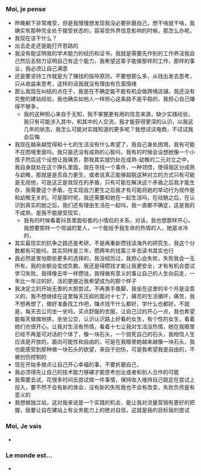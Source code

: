 ### Moi, je pense
- 昨晚躺下非常难受，但是我慢慢想发现我没必要折磨自己，想干啥就干啥，我确实有那种完全处于接受状态的，容易受外界信息影响的时候，那怎么办呢，
- 我现在该干什么？
- 出去走走还是能打开思路的
- 我没有能证明我的学术能力的经历和证书，我就是需要先作别的工作养活我自己然后去努力证明自己有这个能力，我希望这辈子能做那样的工作，那样的事业，我必须让自己满意
- 还是要坚持工作就是为了赚钱的指导原则，不要想那么多，从钱出发去思考，只从收益来思考，这样的话我就没有理由有负面情绪
- 那么我现在纠结的点在于，我是在不确定能不能有机会做跨境店铺，我还没有完整的建站经验，我也确实如他人一样担心这条路不是平稳的，我担心自己赚得不够多，
	- 我的这种担心来自于无知，我不掌握更有用的信息来源，缺少实践经验，我只有可能涉入其中，和其中的人交流，我才能获得更深的认识，以我这几年的状态，我怎么可能对实践知道的更多呢？我想试试电商，不试试我会后悔
- 我现在越来越觉得和十七的生活没有什么希望了，我自己身处困境，我有可能不在困境里面吗，我只是还没有成熟的心智吗，我有的时候会设想她像一个小孩子然后这个设想让我痛苦，那我其实就仍处在成熟-幼稚的二元对立之中，我自身就处在这个挣扎里面，我在寻找一个事件，一种领悟，使得我区分成熟与幼稚，那就是是否自力更生，或者说真正能够超脱这种对立的方式只有可能是无视他，可是这正是我现在的矛盾，只有可能在解决这个矛盾之后我才能生存，我需要这个矛盾，在实现自力更生之后我才有可能将她的举动行为视作是和幼稚无关的。可是那时呢，我还需要和她在一起生活吗，在祛魅之后，在认识到真实的她之后，我们还有理由生活在一起吗，我一直都不确定，这是我的不成熟，是我不能接受现实，
	- 我有的时候看着抖音里面俗套的小情侣的关系，对话，我也想那样开心，我想要那样一个坦诚的爱人，一个能给予我生命的热情的人，她是冰冷的，
- 其实最现实的抗争之路还是考研，不是再重新攒钱读海外的研究生，我这个分数都有可能吗，其实同样是三年，攒两年的钱第三年去读书其实也行
- 我必然是害怕那些更多的选择的，我没经历过，我担心会失败，失败我会一无所有，我的余额会变成负数，我还是得攒钱才能让我更安全，才有有机会尝试学习失败，我得像去年一样攒钱，我得做有意义的事让自己的人生向前走，一年比一年过的好，活的更接近我希望成为的那个样子
- 我决定立刻开始无畏的大胆尝试，不再畏手畏脚，我坐在这里的半个月是没意义的，我不想继续在这里每天压抑的面对十七了，痛苦的生活循环，痛苦，我不想再想了，做好准备找工作吧，赚点钱干什么都好，学什么也都好，不就是，每天去公司坐一坐吗，买点舒服的衣服，让自己过的开心一点，我也希望能每天做做地铁，坐坐公交，认识认识路上好看的女生，有个性的女生，看着她们也很开心，让我对生活有热情，看着十七让我对生活没热情，她在我眼里已经不再是可对话的个体了，像一块石头，一个锁死自己的石头，我相信人生应该是开放的，面向可能性和自由的，可是在我眼里她越来越像一块石头，我也能感受到那种做一块石头的欲望，来自于创伤，可是我希望我是自由的，不被创伤控制的
- 现在开始多做点让自己开心幸福的事，不要折磨自己，
- 我必须得先让自己的技术能力够硬才能思考创业或者和别人合作的可能
- 我需要去试，花很多时间去尝试做一件事情，保持收入维持自己稳定在尝试上投入，要不然不会有新的体会，没有新的失败我也不会有改变，失败负债是有意义的
- 我想做独立站，这对我来说是一个实践的机会，能让我对流量营销有更好的把握，我要让自在建站上有业务能力上的绝对自信，这就是我的目标我的尝试




### Moi, Je vais
- 



### Le monde est...
- 